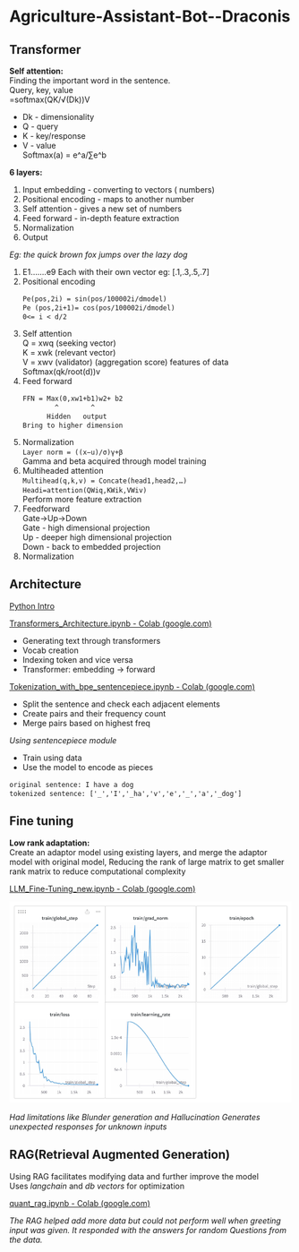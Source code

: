 # Agriculture-Assistant-Bot--Draconis
## Transformer 

**Self attention:**  
Finding the important word in the sentence.  
Query, key, value  
=softmax(QK/√(Dk))V
- Dk - dimensionality
- Q - query
- K - key/response
- V - value  
Softmax(a) = e^a/∑e^b  

**6 layers:**  
1. Input embedding - converting to vectors ( numbers)  
2. Positional encoding - maps to another number  
3. Self attention - gives a new set of numbers
4. Feed forward - in-depth feature extraction
5. Normalization 
6. Output
		
*Eg: the quick brown fox jumps over the lazy dog*  
1. E1…….e9
	Each with their own vector eg: [.1,.3,.5,.7]
1. Positional encoding
    ``` 
    Pe(pos,2i) = sin(pos/100002i/dmodel)  
	Pe (pos,2i+1)= cos(pos/100002i/dmodel)  
	0<= i < d/2
    ```
1. Self attention  
	Q = xwq (seeking vector)  
	K = xwk (relevant vector)  
	V = xwv (validator) (aggregation score) features of data  
	Softmax(qk/root(d))v  
1. Feed forward  
	```
    FFN = Max(0,xw1+b1)w2+ b2  
		    ^        ^  
		  Hidden   output  
	Bring to higher dimension
    ```
1. Normalization  
	`Layer norm = ((x−u)/σ)γ+β `  
	Gamma and beta acquired through model training
1. Multiheaded attention  
	`Multihead(q,k,v) = Concate(head1,head2,…)`  
	`Headi=attention(QWiq,KWik,VWiv)`  
	Perform more feature extraction
1. Feedforward  
	Gate->Up->Down  
	Gate - high dimensional projection  
	Up - deeper high dimensional projection  
	Down - back to embedded projection  
1. Normalization



## Architecture
[Python Intro](https://colab.research.google.com/drive/1DbxjnrSEhoLEIFb9arz2-U0OR7N4abfM#scrollTo=F2ikhLFfuon_)

[Transformers_Architecture.ipynb - Colab (google.com)](https://colab.research.google.com/drive/1P6hG2t0ijSnVQ3Y0wx1ixTiuotN0DeLC?usp=sharing#scrollTo=YCSiAqIjeNMD)

- Generating text through transformers  
- Vocab creation  
- Indexing token and vice versa  
- Transformer: embedding -> forward  

[Tokenization_with_bpe_sentencepiece.ipynb - Colab (google.com)](https://colab.research.google.com/drive/1CnLOHFRdrg3Hw7-DN7FiuPreAq6nLKnD?usp=sharing)

- Split the sentence and check each adjacent elements
- Create pairs and their frequency count
- Merge pairs based on highest freq

*Using sentencepiece module*  
- Train using data  
- Use the model to encode as pieces  
```
original sentence: I have a dog
tokenized sentence: ['_','I','_ha','v','e','_','a','_dog']
```

## Fine tuning
**Low rank adaptation:**   
Create an adaptor model using existing layers, and merge the adaptor model with original model, Reducing the rank of large matrix to get smaller rank matrix to reduce computational complexity 

[LLM_Fine-Tuning_new.ipynb - Colab (google.com)](https://colab.research.google.com/drive/1RdePhapMcBCplrhtN4N5-27ttjb4OVhO?authuser=2)

![Training](https://github.com/ShawnFrostX/Agriculture-Assistant-Bot--Draconis/blob/ce610d019fdaa3196275047ce1b8a0632e673368/Report.png)

*Had limitations like Blunder generation and Hallucination* 
*Generates unexpected responses for unknown inputs*  

## RAG(Retrieval Augmented Generation)  
Using RAG facilitates modifying data and further improve the model  
Uses *langchain* and *db vectors* for optimization

[quant_rag.ipynb - Colab (google.com)](https://colab.research.google.com/drive/1qkeulBrOrRftebrVqFr4ivE_6pRj4saK?authuser=2#scrollTo=MloXh3yjC7iM)

*The RAG helped add more data but could not perform well when greeting input was given. It responded with the answers for random Questions from the data.*

